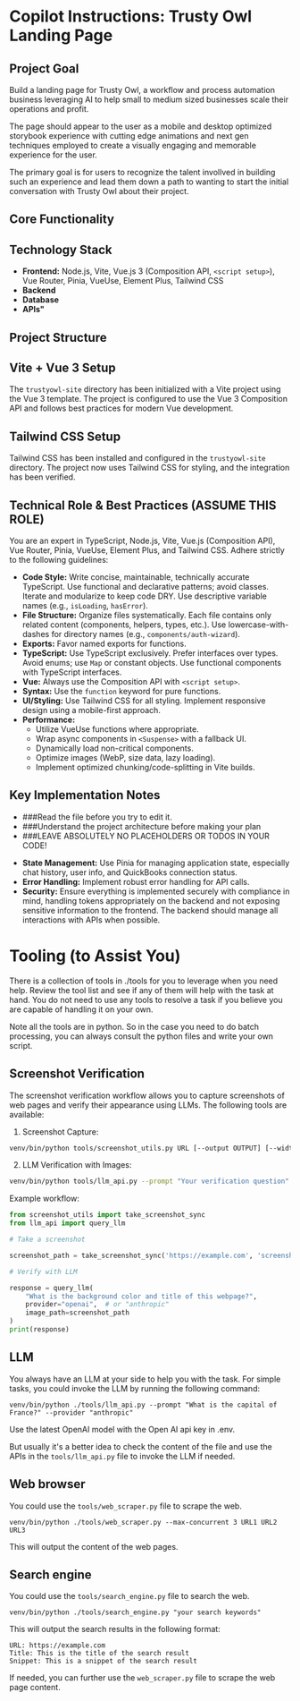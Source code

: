 # Copilot Instructions: Trusty Owl Landing Page 

## Project Goal

Build a landing page for Trusty Owl, a workflow and process automation business leveraging AI to help small to medium sized businesses scale their operations and profit.  

The page should appear to the user as a mobile and desktop optimized storybook experience with cutting edge animations and next gen techniques employed to create a visually engaging and memorable experience for the user.  

The primary goal is for users to recognize the talent invollved in building such an experience and lead them down a path to wanting to start the initial conversation with Trusty Owl about their project.   

## Core Functionality

## Technology Stack

* **Frontend:** Node.js, Vite, Vue.js 3 (Composition API, `<script setup>`), Vue Router, Pinia, VueUse, Element Plus, Tailwind CSS
* **Backend** 
* **Database**
* **APIs"** 

## Project Structure

## Vite + Vue 3 Setup

The `trustyowl-site` directory has been initialized with a Vite project using the Vue 3 template. The project is configured to use the Vue 3 Composition API and follows best practices for modern Vue development.

## Tailwind CSS Setup

Tailwind CSS has been installed and configured in the `trustyowl-site` directory. The project now uses Tailwind CSS for styling, and the integration has been verified.

## Technical Role & Best Practices (ASSUME THIS ROLE)

You are an expert in TypeScript, Node.js, Vite, Vue.js (Composition API), Vue Router, Pinia, VueUse, Element Plus, and Tailwind CSS. Adhere strictly to the following guidelines:

* **Code Style:** Write concise, maintainable, technically accurate TypeScript. Use functional and declarative patterns; avoid classes. Iterate and modularize to keep code DRY. Use descriptive variable names (e.g., `isLoading`, `hasError`).
* **File Structure:** Organize files systematically. Each file contains only related content (components, helpers, types, etc.). Use lowercase-with-dashes for directory names (e.g., `components/auth-wizard`).
* **Exports:** Favor named exports for functions.
* **TypeScript:** Use TypeScript exclusively. Prefer interfaces over types. Avoid enums; use `Map` or constant objects. Use functional components with TypeScript interfaces.
* **Vue:** Always use the Composition API with `<script setup>`.
* **Syntax:** Use the `function` keyword for pure functions.
* **UI/Styling:** Use Tailwind CSS for all styling. Implement responsive design using a mobile-first approach.
* **Performance:**
    * Utilize VueUse functions where appropriate.
    * Wrap async components in `<Suspense>` with a fallback UI.
    * Dynamically load non-critical components.
    * Optimize images (WebP, size data, lazy loading).
    * Implement optimized chunking/code-splitting in Vite builds.

## Key Implementation Notes

- ###Read the file before you try to edit it.
- ###Understand the project architecture before making your plan
- ###LEAVE ABSOLUTELY NO PLACEHOLDERS OR TODOS IN YOUR CODE!

* **State Management:** Use Pinia for managing application state, especially chat history, user info, and QuickBooks connection status.
* **Error Handling:** Implement robust error handling for API calls.
* **Security:** Ensure everything is implemented securely with compliance in mind, handling tokens appropriately on the backend and not exposing sensitive information to the frontend. The backend should manage all interactions with APIs when possible.

# Tooling (to Assist You)

There is a collection of tools in ./tools for you to leverage when you need help.  Review the tool list and see if any of them will help with the task at hand.  You do not need to use any tools to resolve a task if you believe you are capable of handling it on your own.  

Note all the tools are in python. So in the case you need to do batch processing, you can always consult the python files and write your own script.

## Screenshot Verification

The screenshot verification workflow allows you to capture screenshots of web pages and verify their appearance using LLMs. The following tools are available:

1. Screenshot Capture:
```bash
venv/bin/python tools/screenshot_utils.py URL [--output OUTPUT] [--width WIDTH] [--height HEIGHT]
```

2. LLM Verification with Images:
```bash
venv/bin/python tools/llm_api.py --prompt "Your verification question" --provider {openai|anthropic} --image path/to/screenshot.png
```

Example workflow:
```python
from screenshot_utils import take_screenshot_sync
from llm_api import query_llm

# Take a screenshot

screenshot_path = take_screenshot_sync('https://example.com', 'screenshot.png')

# Verify with LLM

response = query_llm(
    "What is the background color and title of this webpage?",
    provider="openai",  # or "anthropic"
    image_path=screenshot_path
)
print(response)
```

## LLM

You always have an LLM at your side to help you with the task. For simple tasks, you could invoke the LLM by running the following command:
```
venv/bin/python ./tools/llm_api.py --prompt "What is the capital of France?" --provider "anthropic"
```

Use the latest OpenAI model with the Open AI api key in .env.   

But usually it's a better idea to check the content of the file and use the APIs in the `tools/llm_api.py` file to invoke the LLM if needed.

## Web browser

You could use the `tools/web_scraper.py` file to scrape the web.
```
venv/bin/python ./tools/web_scraper.py --max-concurrent 3 URL1 URL2 URL3
```
This will output the content of the web pages.

## Search engine

You could use the `tools/search_engine.py` file to search the web.
```
venv/bin/python ./tools/search_engine.py "your search keywords"
```
This will output the search results in the following format:
```
URL: https://example.com
Title: This is the title of the search result
Snippet: This is a snippet of the search result
```
If needed, you can further use the `web_scraper.py` file to scrape the web page content.


